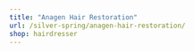 ```yaml
---
title: "Anagen Hair Restoration"
url: /silver-spring/anagen-hair-restoration/
shop: hairdresser
---
```

